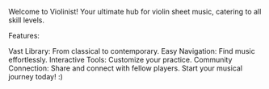 Welcome to Violinist! Your ultimate hub for violin sheet music, catering to all skill levels.

Features:

Vast Library: From classical to contemporary.
Easy Navigation: Find music effortlessly.
Interactive Tools: Customize your practice.
Community Connection: Share and connect with fellow players.
Start your musical journey today! :)
